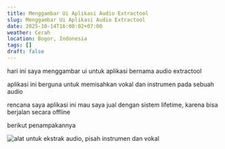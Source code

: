```yaml
---
title: Menggambar Ui Aplikasi Audio Extractool
slug: Menggambar Ui Aplikasi Audio Extractool
date: 2025-10-14T16:00:02+07:00
weather: Cerah
location: Bogor, Indonesia
tags: []
draft: false
---
```


hari ini saya menggambar ui untuk aplikasi bernama audio extractool

aplikasi ini berguna untuk memisahkan vokal dan instrumen pada sebuah audio

rencana saya aplikasi ini mau saya jual dengan sistem lifetime, karena bisa berjalan secara offline

berikut penampakannya

![alat untuk ekstrak audio, pisah instrumen dan vokal](audio-extractool.avif)